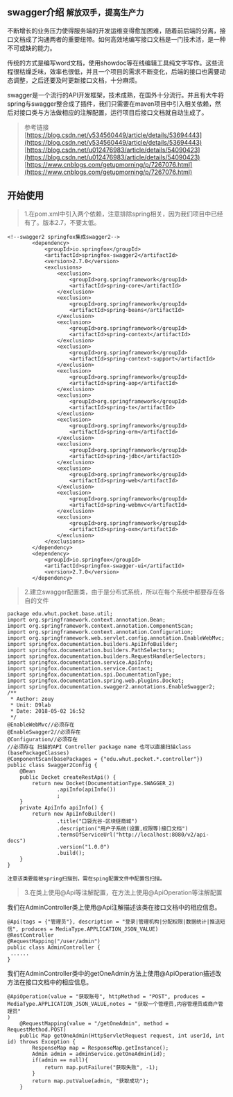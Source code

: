 ## swagger介绍 `解放双手，提高生产力`

不断增长的业务压力使得服务端的开发运维变得愈加困难，随着前后端的分离，接口文档成了沟通两者的重要纽带。如何高效地编写接口文档是一门技术活，是一种不可或缺的能力。

传统的方式是编写word文档，使用showdoc等在线编辑工具纯文字写作。这些流程很枯燥乏味，效率也很低，并且一个项目的需求不断变化，后端的接口也需要动态调整，之后还要及时更新接口文档，十分麻烦。

swagger是一个流行的API开发框架，技术成熟，在国外十分流行。并且有大牛将spring与swagger整合成了插件，我们只需要在maven项目中引入相关依赖，然后对接口类与方法做相应的注解配置，运行项目后接口文档就自动生成了。

> 参考链接
[https://blog.csdn.net/y534560449/article/details/53694443](https://blog.csdn.net/y534560449/article/details/53694443)
[https://blog.csdn.net/u012476983/article/details/54090423](https://blog.csdn.net/u012476983/article/details/54090423)
[https://www.cnblogs.com/getupmorning/p/7267076.html](https://www.cnblogs.com/getupmorning/p/7267076.html)


## 开始使用
> 1.在pom.xml中引入两个依赖，注意排除spring相关，因为我们项目中已经有了。版本2.7，不要太低。

```
<!--swagger2 springfox集成swagger2-->
        <dependency>
            <groupId>io.springfox</groupId>
            <artifactId>springfox-swagger2</artifactId>
            <version>2.7.0</version>
            <exclusions>
                <exclusion>
                    <groupId>org.springframework</groupId>
                    <artifactId>spring-core</artifactId>
                </exclusion>
                <exclusion>
                    <groupId>org.springframework</groupId>
                    <artifactId>spring-beans</artifactId>
                </exclusion>
                <exclusion>
                    <groupId>org.springframework</groupId>
                    <artifactId>spring-context</artifactId>
                </exclusion>
                <exclusion>
                    <groupId>org.springframework</groupId>
                    <artifactId>spring-context-support</artifactId>
                </exclusion>
                <exclusion>
                    <groupId>org.springframework</groupId>
                    <artifactId>spring-aop</artifactId>
                </exclusion>
                <exclusion>
                    <groupId>org.springframework</groupId>
                    <artifactId>spring-tx</artifactId>
                </exclusion>
                <exclusion>
                    <groupId>org.springframework</groupId>
                    <artifactId>spring-orm</artifactId>
                </exclusion>
                <exclusion>
                    <groupId>org.springframework</groupId>
                    <artifactId>spring-jdbc</artifactId>
                </exclusion>
                <exclusion>
                    <groupId>org.springframework</groupId>
                    <artifactId>spring-web</artifactId>
                </exclusion>
                <exclusion>
                    <groupId>org.springframework</groupId>
                    <artifactId>spring-webmvc</artifactId>
                </exclusion>
                <exclusion>
                    <groupId>org.springframework</groupId>
                    <artifactId>spring-oxm</artifactId>
                </exclusion>
            </exclusions>
        </dependency>
        <dependency>
            <groupId>io.springfox</groupId>
            <artifactId>springfox-swagger-ui</artifactId>
            <version>2.7.0</version>
        </dependency>
```
> 2.建立swagger配置类，由于是分布式系统，所以在每个系统中都要存在各自的文件

```
package edu.whut.pocket.base.util;
import org.springframework.context.annotation.Bean;
import org.springframework.context.annotation.ComponentScan;
import org.springframework.context.annotation.Configuration;
import org.springframework.web.servlet.config.annotation.EnableWebMvc;
import springfox.documentation.builders.ApiInfoBuilder;
import springfox.documentation.builders.PathSelectors;
import springfox.documentation.builders.RequestHandlerSelectors;
import springfox.documentation.service.ApiInfo;
import springfox.documentation.service.Contact;
import springfox.documentation.spi.DocumentationType;
import springfox.documentation.spring.web.plugins.Docket;
import springfox.documentation.swagger2.annotations.EnableSwagger2;
/**
 * Author: zouy
 * Unit: D9lab
 * Date: 2018-05-02 16:52
 */
@EnableWebMvc//必须存在
@EnableSwagger2//必须存在
@Configuration//必须存在
//必须存在 扫描的API Controller package name 也可以直接扫描class (basePackageClasses)
@ComponentScan(basePackages = {"edu.whut.pocket.*.controller"})
public class Swagger2Config {
    @Bean
    public Docket createRestApi() {
        return new Docket(DocumentationType.SWAGGER_2)
                .apiInfo(apiInfo())
                ;
    }
    private ApiInfo apiInfo() {
        return new ApiInfoBuilder()
                .title("口袋光谷-区块链商城")
                .description("用户子系统(设置,权限等)接口文档")
                .termsOfServiceUrl("http://localhost:8080/v2/api-docs")
                .version("1.0.0")
                .build();
    }
}
```
`注意该类要能被spring扫描到，需在sping配置文件中配置包扫描。`
> 3.在类上使用@Api等注解配置，在方法上使用@ApiOperation等注解配置

我们在AdminController类上使用@Api注解描述该类在接口文档中的相应信息。
```
@Api(tags = {"管理员"}, description = "登录|管理机构|分配权限|数据统计|推送短信", produces = MediaType.APPLICATION_JSON_VALUE)
@RestController
@RequestMapping("/user/admin")
public class AdminController {
 ......
}
```
我们在AdminController类中的getOneAdmin方法上使用@ApiOperation描述改方法在接口文档中的相应信息。
```
@ApiOperation(value = "获取账号", httpMethod = "POST", produces = MediaType.APPLICATION_JSON_VALUE,notes = "获取一个管理员,内容管理员或商户管理员"
)
    @RequestMapping(value = "/getOneAdmin", method = RequestMethod.POST)
    public Map getOneAdmin(HttpServletRequest request, int userId, int id) throws Exception {
        ResponseMap map = ResponseMap.getInstance();
        Admin admin = adminService.getOneAdmin(id);
        if(admin == null){
            return map.putFailure("获取失败", -1);
        }
        return map.putValue(admin, "获取成功");
    }
```
